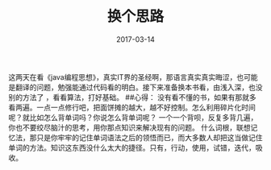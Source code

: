 ﻿---
layout: post
title: 换个思路
date: 2017-03-14
description: 
tag: 心灵鸡汤
--- 

这两天在看《java编程思想》，真实IT界的圣经啊，那语言真实真实晦涩，也可能是翻译的问题，勉强能通过代码看的明白。接下来准备换本书看，由浅入深，也没别的方法了
，看看算法，打好基础。
##心得：
没有看不懂的书，如果有那就多看两遍。一点一点修行吧，把面饼摊的越大，越不好控制。怎么利用碎片化时间呢？就比如怎么背单词吗？你说怎么背单词呢？
一个一个背呗，反复多背几遍，你也不要绞尽脑汁的思考，用你那点知识来解决现有的问题。
什么词根，联想记忆法，那只是你牢牢的记住单词语法之后的领悟而已，而大多数人却把这当做记住单词的方法。知识这东西没什么太大的捷径。只有，行动，使用，试错，迭代，吸收。



